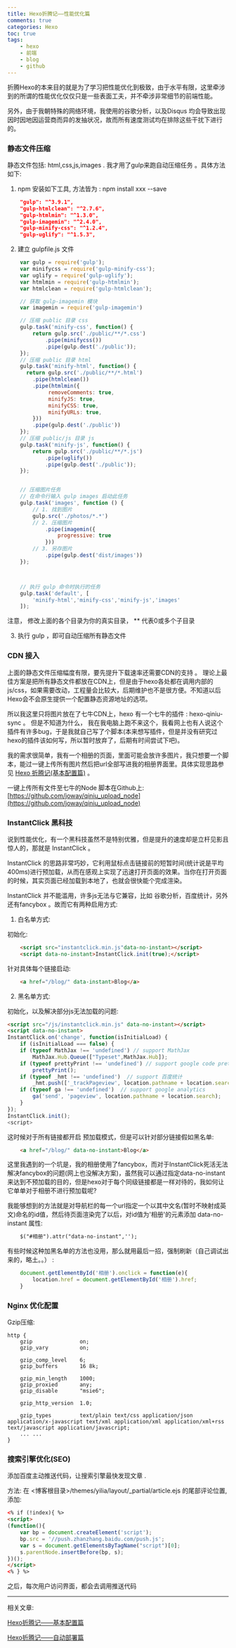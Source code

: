 ```yaml
---
title: Hexo折腾记——性能优化篇
comments: true
categories: Hexo
toc: true
tags:
	- hexo
	- 前端
	- blog
	- github
---
```




折腾Hexo的本来目的就是为了学习把性能优化到极致，由于水平有限，这里牵涉到的所谓的性能优化仅仅只是一些表面工夫，并不牵涉非常细节的前端性能。

另外，由于我朝特殊的网络环境，我使用的谷歌分析，以及Disqus 均会导致出现因时因地因运营商而异的发抽状况，故而所有速度测试均在排除这些干扰下进行的。

<!--more-->


### 静态文件压缩

静态文件包括: html,css,js,images . 我才用了gulp来跑自动压缩任务 。具体方法如下:

1. npm 安装如下工具, 方法皆为 : npm install xxx --save

``` json
    "gulp": "^3.9.1",
    "gulp-htmlclean": "^2.7.6",
    "gulp-htmlmin": "^1.3.0",
    "gulp-imagemin": "^2.4.0",
    "gulp-minify-css": "^1.2.4",
    "gulp-uglify": "^1.5.3",
```

2. 建立 gulpfile.js 文件

``` js
	var gulp = require('gulp');
	var minifycss = require('gulp-minify-css');
	var uglify = require('gulp-uglify');
	var htmlmin = require('gulp-htmlmin');
	var htmlclean = require('gulp-htmlclean');

	// 获取 gulp-imagemin 模块
	var imagemin = require('gulp-imagemin')

	// 压缩 public 目录 css
	gulp.task('minify-css', function() {
	    return gulp.src('./public/**/*.css')
	        .pipe(minifycss())
	        .pipe(gulp.dest('./public'));
	});
	// 压缩 public 目录 html
	gulp.task('minify-html', function() {
	  return gulp.src('./public/**/*.html')
	    .pipe(htmlclean())
	    .pipe(htmlmin({
	         removeComments: true,
	         minifyJS: true,
	         minifyCSS: true,
	         minifyURLs: true,
	    }))
	    .pipe(gulp.dest('./public'))
	});
	// 压缩 public/js 目录 js
	gulp.task('minify-js', function() {
	    return gulp.src('./public/**/*.js')
	        .pipe(uglify())
	        .pipe(gulp.dest('./public'));
	});


	// 压缩图片任务
	// 在命令行输入 gulp images 启动此任务
	gulp.task('images', function () {
	    // 1. 找到图片
	    gulp.src('./photos/*.*')
	    // 2. 压缩图片
	        .pipe(imagemin({
	            progressive: true
	        }))
	    // 3. 另存图片
	        .pipe(gulp.dest('dist/images'))
	});



	// 执行 gulp 命令时执行的任务
	gulp.task('default', [
	    'minify-html','minify-css','minify-js','images'
	]);

```

注意， 修改上面的各个目录为你的真实目录， ** 代表0或多个子目录

3.  执行 gulp ，即可自动压缩所有静态文件


### CDN 接入

上面的静态文件压缩幅度有限，要先提升下载速率还需要CDN的支持 。 理论上最佳方案是把所有静态文件都放在CDN上，但是由于hexo各处都在调用内部的js/css，如果需要改动，工程量会比较大，后期维护也不是很方便。不知道以后Hexo会不会原生提供一个配置静态资源地址的选项。

所以我这里只将图片放在了七牛CDN上，hexo 有一个七牛的插件 : hexo-qiniu-sync 。 但是不知道为什么， 我在我电脑上跑不来这个，我看网上也有人说这个插件有许多bug，于是我就自己写了个脚本(本来想写插件，但是并没有研究过hexo的插件该如何写，所以暂时放弃了，后期有时间尝试下吧)。

我的需求很简单，我有一个相册的页面，里面可能会放许多图片，我只想要一个脚本，能过一键上传所有图片然后把url全部写进我的相册界面里。具体实现思路参见 [Hexo 折腾记(基本配置篇)]() 。

一键上传所有文件至七牛的Node 脚本在Github上: [https://github.com/joway/qiniu_upload_node](https://github.com/joway/qiniu_upload_node)


### InstantClick 黑科技

说到性能优化，有一个黑科技虽然不是特别优雅，但是提升的速度却是立杆见影且惊人的，那就是 InstantClick 。

InstantClick 的思路非常巧妙，它利用鼠标点击链接前的短暂时间(统计说是平均400ms)进行预加载，从而在感观上实现了迅速打开页面的效果。当你在打开页面的时候，其实页面已经加载到本地了，也就会很快能个完成渲染。

InstantClick 并不能滥用，许多js无法与它兼容，比如 谷歌分析，百度统计，另外还有fancybox 。故而它有两种启用方式:

1. 白名单方式:

初始化:

``` html
	<script src="instantclick.min.js"data-no-instant></script>
	<script data-no-instant>InstantClick.init(true);</script>
```

针对具体每个链接启动:

``` html
	<a href="/blog/" data-instant>Blog</a>
```

2. 黑名单方式:

初始化，以及解决部分js无法加载的问题:

``` html
<script src="/js/instantclick.min.js" data-no-instant></script>
<script data-no-instant>
InstantClick.on('change', function(isInitialLoad) {
	if (isInitialLoad === false) {
	if (typeof MathJax !== 'undefined') // support MathJax
		MathJax.Hub.Queue(["Typeset",MathJax.Hub]);
	if (typeof prettyPrint !== 'undefined') // support google code prettify
		prettyPrint();
	if (typeof _hmt !== 'undefined')  // support 百度统计
		_hmt.push(['_trackPageview', location.pathname + location.search]);
	if (typeof ga !== 'undefined')  // support google analytics
		ga('send', 'pageview', location.pathname + location.search);
	}
});
InstantClick.init();
<script>
```

这时候对于所有链接都开启 预加载模式，但是可以针对部分链接假如黑名单:

``` html
	<a href="/blog/" data-no-instant>Blog</a>
```

这里我遇到的一个坑是，我的相册使用了fancybox，而对于InstantClick死活无法解决fancybox的问题(网上也没解决方案)，虽然我可以通过指定data-no-instant来达到不预加载的目的，但是hexo对于每个同级链接都是一样对待的，我如何让它单单对于相册不进行预加载呢?

我能够想到的方法就是对导航栏的每一个url指定一个以其中文名(暂时不映射成英文)命名的id值，然后待页面渲染完了以后，对id值为'相册'的元素添加 data-no-instant 属性:

``` html
	$("#相册").attr("data-no-instant",'');
```

有些时候这种加黑名单的方法也没用，那么就用最后一招，强制刷新（自己调试出来的，略土。。） :

``` js
	document.getElementById('相册').onclick = function(e){
	 	location.href = document.getElementById('相册').href;
	}
```


### Nginx 优化配置


Gzip压缩:

```
http {
    gzip               on;
    gzip_vary          on;

    gzip_comp_level    6;
    gzip_buffers       16 8k;

    gzip_min_length    1000;
    gzip_proxied       any;
    gzip_disable       "msie6";

    gzip_http_version  1.0;

    gzip_types         text/plain text/css application/json application/x-javascript text/xml application/xml application/xml+rss text/javascript application/javascript;
    ... ...
}
```


### 搜索引擎优化(SEO)

添加百度主动推送代码，让搜索引擎最快发现文章 .

方法: 在 <博客根目录>/themes/yilia/layout/_partial/article.ejs 的尾部评论位置, 添加:

``` html
<% if (!index){ %>
<script>
(function(){
    var bp = document.createElement('script');
    bp.src = '//push.zhanzhang.baidu.com/push.js';
    var s = document.getElementsByTagName("script")[0];
    s.parentNode.insertBefore(bp, s);
})();
</script>     
<% } %>
```

之后，每次用户访问界面，都会去调用推送代码

---


相关文章:


[Hexo折腾记——基本配置篇](https://joway.wang/posts/Hexo/2016-03-18-hexo-base.html)

[Hexo折腾记——自动部署篇](https://joway.wang/posts/Hexo/2016-03-19-Hexo-deploy.html)
